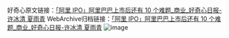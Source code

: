 好奇心原文链接：[「阿里 IPO」阿里巴巴上市后还有 10 个难题_商业_好奇心日报-许冰清 夏雨青](https://www.qdaily.com/articles/2461.html)
WebArchive归档链接：[「阿里 IPO」阿里巴巴上市后还有 10 个难题_商业_好奇心日报-许冰清 夏雨青](http://web.archive.org/web/20160808051408/http://www.qdaily.com/articles/2461.html)
![image](http://ww3.sinaimg.cn/large/007d5XDply1g3vc3iqzhhj30u0ak4hdu)